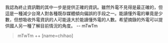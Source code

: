 我認為終止資訊戰的其中一步是提供正確的資訊。雖然外電不見得是最正確的，但這是一種減少台灣人對各種既存媒體傾向偏誤的手段之一。能讀懂外電的畢竟是少數，但想吸收外電資訊的人可能遠大於能讀懂外電的人數。希望摘錄的外電可以提供國人另一種了解目前情況的角度。 -- mTwTm
> mTwTm ++ [name=chihao]